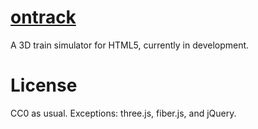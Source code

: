 # [ontrack](http://zlsa.github.io/ontrack)

A 3D train simulator for HTML5, currently in development.

# License

CC0 as usual. Exceptions: three.js, fiber.js, and jQuery.
